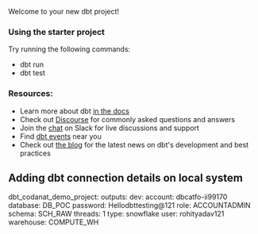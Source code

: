 Welcome to your new dbt project!

### Using the starter project

Try running the following commands:
- dbt run
- dbt test


### Resources:
- Learn more about dbt [in the docs](https://docs.getdbt.com/docs/introduction)
- Check out [Discourse](https://discourse.getdbt.com/) for commonly asked questions and answers
- Join the [chat](https://community.getdbt.com/) on Slack for live discussions and support
- Find [dbt events](https://events.getdbt.com) near you
- Check out [the blog](https://blog.getdbt.com/) for the latest news on dbt's development and best practices


## Adding dbt connection details on local system

dbt_codanat_demo_project:
  outputs:
    dev:
      account: dbcatfo-ii99170
      database: DB_POC
      password: Hellodbttesting@121
      role: ACCOUNTADMIN
      schema: SCH_RAW
      threads: 1
      type: snowflake
      user: rohityadav121
      warehouse: COMPUTE_WH